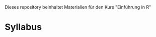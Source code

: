 Dieses repository beinhaltet Materialien für den Kurs "Einführung in R"


Syllabus
=====================
